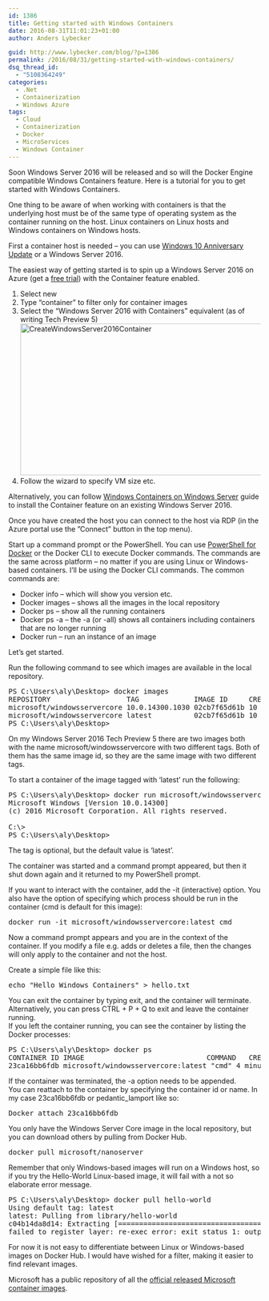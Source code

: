 ```yaml
---
id: 1386
title: Getting started with Windows Containers
date: 2016-08-31T11:01:23+01:00
author: Anders Lybecker

guid: http://www.lybecker.com/blog/?p=1386
permalink: /2016/08/31/getting-started-with-windows-containers/
dsq_thread_id:
  - "5108364249"
categories:
  - .Net
  - Containerization
  - Windows Azure
tags:
  - Cloud
  - Containerization
  - Docker
  - MicroServices
  - Windows Container
---
```

Soon Windows Server 2016 will be released and so will the Docker Engine compatible Windows Containers feature. Here is a tutorial for you to get started with Windows Containers.

One thing to be aware of when working with containers is that the underlying host must be of the same type of operating system as the container running on the host. Linux containers on Linux hosts and Windows containers on Windows hosts.

First a container host is needed – you can use [Windows 10 Anniversary Update](https://msdn.microsoft.com/en-us/virtualization/windowscontainers/quick_start/quick_start_windows_10) or a Windows Server 2016.

The easiest way of getting started is to spin up a Windows Server 2016 on Azure (get a [free trial](https://azure.microsoft.com/en-us/free/)) with the Container feature enabled.

  1. Select new
  2. Type “container” to filter only for container images
  3. Select the “Windows Server 2016 with Containers” equivalent (as of writing Tech Preview 5)<img loading="lazy" class="alignnone size-large wp-image-1387" src="http://www.lybecker.com/blog/wp-content/uploads/2016/08/CreateWindowsServer2016Container-1024x496.png" alt="CreateWindowsServer2016Container" width="625" height="303" srcset="http://www.lybecker.com/blog/wp-content/uploads/2016/08/CreateWindowsServer2016Container-1024x496.png 1024w, http://www.lybecker.com/blog/wp-content/uploads/2016/08/CreateWindowsServer2016Container-300x145.png 300w, http://www.lybecker.com/blog/wp-content/uploads/2016/08/CreateWindowsServer2016Container-768x372.png 768w, http://www.lybecker.com/blog/wp-content/uploads/2016/08/CreateWindowsServer2016Container-624x302.png 624w, http://www.lybecker.com/blog/wp-content/uploads/2016/08/CreateWindowsServer2016Container.png 1481w" sizes="(max-width: 625px) 100vw, 625px" />
  4. Follow the wizard to specify VM size etc.

Alternatively, you can follow [Windows Containers on Windows Server](https://msdn.microsoft.com/en-us/virtualization/windowscontainers/quick_start/quick_start_windows_server) guide to install the Container feature on an existing Windows Server 2016.

Once you have created the host you can connect to the host via RDP (in the Azure portal use the ”Connect” button in the top menu).

Start up a command prompt or the PowerShell. You can use [PowerShell for Docker](https://github.com/Microsoft/Docker-PowerShell/) or the Docker CLI to execute Docker commands. The commands are the same across platform &#8211; no matter if you are using Linux or Windows-based containers. I’ll be using the Docker CLI commands. The common commands are:

  * Docker info &#8211; which will show you version etc.
  * Docker images – shows all the images in the local repository
  * Docker ps – show all the running containers
  * Docker ps -a – the -a (or -all) shows all containers including containers that are no longer running
  * Docker run &#8211; run an instance of an image

Let’s get started.

Run the following command to see which images are available in the local repository.

<pre class="brush: plain; gutter: false; title: ; notranslate" title="">PS C:\Users\aly\Desktop&gt; docker images
REPOSITORY                  TAG             IMAGE ID     CREATED      SIZE
microsoft/windowsservercore 10.0.14300.1030 02cb7f65d61b 10 weeks ago 7.764 GB
microsoft/windowsservercore latest          02cb7f65d61b 10 weeks ago 7.764 GB
PS C:\Users\aly\Desktop&gt;
</pre>

On my Windows Server 2016 Tech Preview 5 there are two images both with the name microsoft/windowsservercore with two different tags. Both of them has the same image id, so they are the same image with two different tags.

To start a container of the image tagged with ‘latest’ run the following:

<pre class="brush: plain; gutter: false; title: ; notranslate" title="">PS C:\Users\aly\Desktop&gt; docker run microsoft/windowsservercore:latest
Microsoft Windows [Version 10.0.14300]
(c) 2016 Microsoft Corporation. All rights reserved.

C:\&gt;
PS C:\Users\aly\Desktop&gt;
</pre>

The tag is optional, but the default value is ‘latest’.

The container was started and a command prompt appeared, but then it shut down again and it returned to my PowerShell prompt.

If you want to interact with the container, add the -it (interactive) option. You also have the option of specifying which process should be run in the container (cmd is default for this image):

<pre class="brush: plain; gutter: false; title: ; notranslate" title="">docker run -it microsoft/windowsservercore:latest cmd
</pre>

Now a command prompt appears and you are in the context of the container. If you modify a file e.g. adds or deletes a file, then the changes will only apply to the container and not the host.

Create a simple file like this:

<pre class="brush: plain; gutter: false; title: ; notranslate" title="">echo "Hello Windows Containers" &gt; hello.txt
</pre>

You can exit the container by typing exit, and the container will terminate. Alternatively, you can press CTRL + P + Q to exit and leave the container running.  
If you left the container running, you can see the container by listing the Docker processes:

<pre class="brush: plain; gutter: false; title: ; notranslate" title="">PS C:\Users\aly\Desktop&gt; docker ps
CONTAINER ID IMAGE                             COMMAND   CREATED       STATUS    PORTS NAMES
23ca16bb6fdb microsoft/windowsservercore:latest "cmd" 4 minutes ago Up 4 minutes pedantic_lamport
</pre>

If the container was terminated, the -a option needs to be appended.  
You can reattach to the container by specifying the container id or name. In my case 23ca16bb6fdb or pedantic_lamport like so:

<pre class="brush: plain; gutter: false; title: ; notranslate" title="">Docker attach 23ca16bb6fdb
</pre>

You only have the Windows Server Core image in the local repository, but you can download others by pulling from Docker Hub.

<pre class="brush: plain; gutter: false; title: ; notranslate" title="">docker pull microsoft/nanoserver
</pre>

Remember that only Windows-based images will run on a Windows host, so if you try the Hello-World Linux-based image, it will fail with a not so elaborate error message.

<pre class="brush: plain; gutter: false; title: ; notranslate" title="">PS C:\Users\aly\Desktop&gt; docker pull hello-world
Using default tag: latest
latest: Pulling from library/hello-world
c04b14da8d14: Extracting [==================================================&gt;] 974 B/974 B
failed to register layer: re-exec error: exit status 1: output: ProcessBaseLayer C:\ProgramData\docker\winc266a137b0b1fffedf91d8cd6fcb6560f12afe5277e44bca8cb34ec530286: The system cannot find the path specified.
</pre>

For now it is not easy to differentiate between Linux or Windows-based images on Docker Hub. I would have wished for a filter, making it easier to find relevant images.

Microsoft has a public repository of all the [official released Microsoft container images](https://hub.docker.com/r/microsoft/).